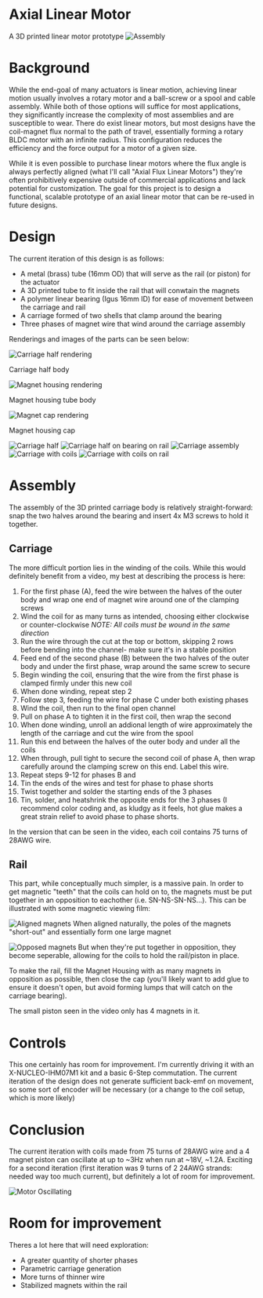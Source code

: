 # Axial Linear Motor
A 3D printed linear motor prototype
![Assembly](Media/Assembly_Showcase.png)

# Background
While the end-goal of many actuators is linear motion, achieving linear motion usually involves a rotary motor and a ball-screw or a spool and cable assembly. While both of those options will suffice for most applications, they significantly increase the complexity of most assemblies and are susceptible to wear. There do exist linear motors, but most designs have the coil-magnet flux normal to the path of travel, essentially forming a rotary BLDC motor with an infinite radius. This configuration reduces the efficiency and the force output for a motor of a given size. 

While it is even possible to purchase linear motors where the flux angle is always perfectly aligned (what I'll call "Axial Flux Linear Motors") they're often prohibitively expensive outside of commercial applications and lack potential for customization. The goal for this project is to design a functional, scalable prototype of an axial linear motor that can be re-used in future designs.

# Design
The current iteration of this design is as follows:
- A metal (brass) tube (16mm OD) that will serve as the rail (or piston) for the actuator
- A 3D printed tube to fit inside the rail that will conwtain the magnets
- A polymer linear bearing (Igus 16mm ID) for ease of movement between the carriage and rail
- A carriage formed of two shells that clamp around the bearing
- Three phases of magnet wire that wind around the carriage assembly

Renderings and images of the parts can be seen below:

![Carriage half rendering](Media/Carriage_Iso_Top.png)

Carriage half body


![Magnet housing rendering](Media/Rail_Housing.png)

Magnet housing tube body


![Magnet cap rendering](Media/Rail_Cap.png)

Magnet housing cap



![Carriage half](Media/Half_body_print.jpg)
![Carriage half on bearing on rail](Media/Half_cariage_bearing_tube.jpg)
![Carriage assembly](Media/Assembled_carriage.jpg)
![Carriage with coils](Media/Carriage_coils.jpg)
![Carriage with coils on rail](Media/Carriage_coils_tube.jpg)

# Assembly
The assembly of the 3D printed carriage body is relatively straight-forward: snap the two halves around the bearing and insert 4x M3 screws to hold it together. 

## Carriage
The more difficult portion lies in the winding of the coils. While this would definitely benefit from a video, my best at describing the process is here:

1. For the first phase (A), feed the wire between the halves of the outer body and wrap one end of magnet wire around one of the clamping screws 
2. Wind the coil for as many turns as intended, choosing either clockwise or counter-clockwise *NOTE: All coils must be wound in the same direction*
3. Run the wire through the cut at the top or bottom, skipping 2 rows before bending into the channel- make sure it's in a stable position
4. Feed end of the second phase (B) between the two halves of the outer body and under the first phase, wrap around the same screw to secure
5. Begin winding the coil, ensuring that the wire from the first phase is clamped firmly under this new coil
6. When done winding, repeat step 2
7. Follow step 3, feeding the wire for phase C under both existing phases
8. Wind the coil, then run to the final open channel
9. Pull on phase A to tighten it in the first coil, then wrap the second
10. When done winding, unroll an addional length of wire approximately the length of the carriage and cut the wire from the spool
11. Run this end between the halves of the outer body and under all the coils
12. When through, pull tight to secure the second coil of phase A, then wrap carefully around the clamping screw on this end. Label this wire.
13. Repeat steps 9-12 for phases B and 
14. Tin the ends of the wires and test for phase to phase shorts
15. Twist together and solder the starting ends of the 3 phases
16. Tin, solder, and heatshrink the opposite ends for the 3 phases (I recommend color coding and, as kludgy as it feels, hot glue makes a great strain relief to avoid phase to phase shorts.
 
In the version that can be seen in the video, each coil contains 75 turns of 28AWG wire.
 
## Rail
This part, while conceptually much simpler, is a massive pain. In order to get magnetic "teeth" that the coils can hold on to, the magnets must be put together in an opposition to eachother (i.e. SN-NS-SN-NS...). This can be illustrated with some magnetic viewing film:

![Aligned magnets](Media/Connected_magnets.jpg)
When aligned naturally, the poles of the magnets "short-out" and essentially form one large magnet

![Opposed magnets](Media/Rail_fields.jpg)
But when they're put together in opposition, they become seperable, allowing for the coils to hold the rail/piston in place.

To make the rail, fill the Magnet Housing with as many magnets in opposition as possible, then close the cap (you'll likely want to add glue to ensure it doesn't open, but avoid forming lumps that will catch on the carriage bearing).

The small piston seen in the video only has 4 magnets in it.

# Controls
This one certainly has room for improvement. I'm currently driving it with an X-NUCLEO-IHM07M1 kit and a basic 6-Step commutation. The current iteration of the design does not generate sufficient back-emf on movement, so some sort of encoder will be necessary (or a change to the coil setup, which is more likely)

# Conclusion
The current iteration with coils made from 75 turns of 28AWG wire and a 4 magnet piston can oscillate at up to ~3Hz when run at ~18V, ~1.2A. Exciting for a second iteration (first iteration was 9 turns of 2 24AWG strands: needed way too much current), but definitely a lot of room for improvement.

![Motor Oscillating](Media/High_Speed_Oscillation.webp)

# Room for improvement
Theres a lot here that will need exploration:
- A greater quantity of shorter phases
- Parametric carriage generation
- More turns of thinner wire
- Stabilized magnets within the rail


